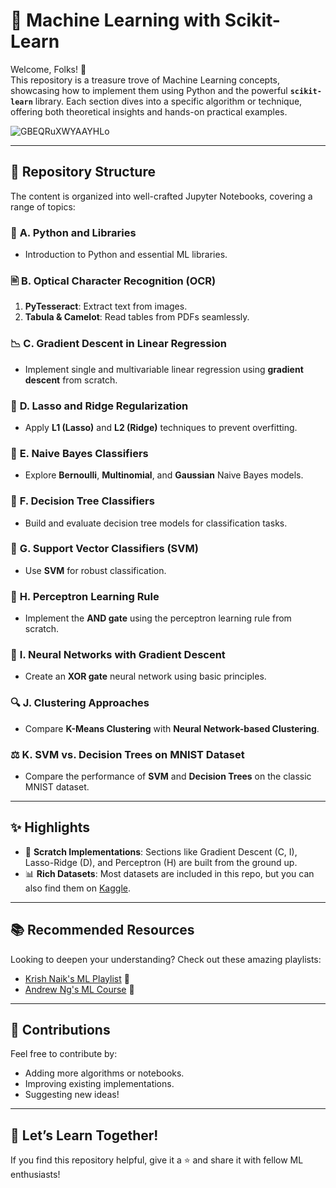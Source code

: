 

# 🤖 **Machine Learning with Scikit-Learn**  

Welcome, Folks! 👋  
This repository is a treasure trove of Machine Learning concepts, showcasing how to implement them using Python and the powerful **`scikit-learn`** library. Each section dives into a specific algorithm or technique, offering both theoretical insights and hands-on practical examples.

![GBEQRuXWYAAYHLo](https://github.com/user-attachments/assets/96de04e6-bed3-4515-9223-e56631987a11)

---

## 📂 **Repository Structure**  
The content is organized into well-crafted Jupyter Notebooks, covering a range of topics:  

### 🔰 **A. Python and Libraries**  
- Introduction to Python and essential ML libraries.  

### 🖹 **B. Optical Character Recognition (OCR)**  
1. **PyTesseract**: Extract text from images.  
2. **Tabula & Camelot**: Read tables from PDFs seamlessly.  

### 📉 **C. Gradient Descent in Linear Regression**  
- Implement single and multivariable linear regression using **gradient descent** from scratch.  

### 🔗 **D. Lasso and Ridge Regularization**  
- Apply **L1 (Lasso)** and **L2 (Ridge)** techniques to prevent overfitting.  

### 🤔 **E. Naive Bayes Classifiers**  
- Explore **Bernoulli**, **Multinomial**, and **Gaussian** Naive Bayes models.  

### 🌳 **F. Decision Tree Classifiers**  
- Build and evaluate decision tree models for classification tasks.  

### 📏 **G. Support Vector Classifiers (SVM)**  
- Use **SVM** for robust classification.  

### 🧠 **H. Perceptron Learning Rule**  
- Implement the **AND gate** using the perceptron learning rule from scratch.  

### 🔄 **I. Neural Networks with Gradient Descent**  
- Create an **XOR gate** neural network using basic principles.  

### 🔍 **J. Clustering Approaches**  
- Compare **K-Means Clustering** with **Neural Network-based Clustering**.  

### ⚖️ **K. SVM vs. Decision Trees on MNIST Dataset**  
- Compare the performance of **SVM** and **Decision Trees** on the classic MNIST dataset.  

---

## ✨ **Highlights**  
- 🚀 **Scratch Implementations**: Sections like Gradient Descent (C, I), Lasso-Ridge (D), and Perceptron (H) are built from the ground up.  
- 📊 **Rich Datasets**: Most datasets are included in this repo, but you can also find them on [Kaggle](https://www.kaggle.com/).  

---

## 📚 **Recommended Resources**  

Looking to deepen your understanding? Check out these amazing playlists:  
- [Krish Naik's ML Playlist](https://www.youtube.com/watch?v=7uwa9aPbBRU&list=PLTDARY42LDV7WGmlzZtY-w9pemyPrKNUZ) 🎥  
- [Andrew Ng's ML Course](https://www.youtube.com/watch?v=jGwO_UgTS7I&list=PLoROMvodv4rMiGQp3WXShtMGgzqpfVfbU) 🎥  

---

## 🌟 **Contributions**  
Feel free to contribute by:  
- Adding more algorithms or notebooks.  
- Improving existing implementations.  
- Suggesting new ideas!  

---

## 🎉 **Let’s Learn Together!**  
If you find this repository helpful, give it a ⭐ and share it with fellow ML enthusiasts!  
